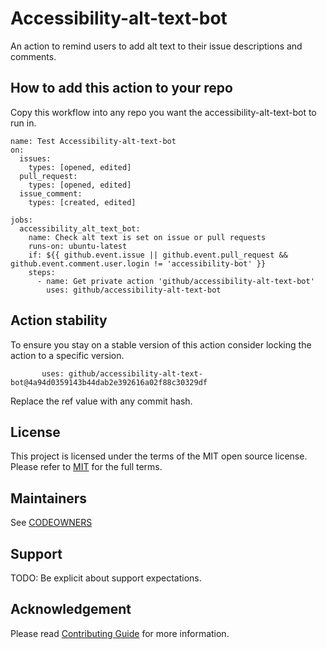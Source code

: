 # Accessibility-alt-text-bot

An action to remind users to add alt text to their issue descriptions and comments.

## How to add this action to your repo

Copy this workflow into any repo you want the accessibility-alt-text-bot to run in.

```
name: Test Accessibility-alt-text-bot
on: 
  issues:
    types: [opened, edited]
  pull_request:
    types: [opened, edited]
  issue_comment:
    types: [created, edited]

jobs:
  accessibility_alt_text_bot:
    name: Check alt text is set on issue or pull requests
    runs-on: ubuntu-latest
    if: ${{ github.event.issue || github.event.pull_request && github.event.comment.user.login != 'accessibility-bot' }}
    steps:
      - name: Get private action 'github/accessibility-alt-text-bot'
        uses: github/accessibility-alt-text-bot
```

## Action stability

To ensure you stay on a stable version of this action consider locking the action to a specific version.

```       
       uses: github/accessibility-alt-text-bot@4a94d0359143b44dab2e392616a02f88c30329df
```    

Replace the ref value with any commit hash.

## License 

This project is licensed under the terms of the MIT open source license. Please refer to [MIT](./LICENSE.txt) for the full terms.


## Maintainers 

See [CODEOWNERS](./CODEOWNERS)

## Support

TODO: Be explicit about support expectations.

## Acknowledgement

Please read [Contributing Guide](./CONTRIBUTING.md) for more information.
